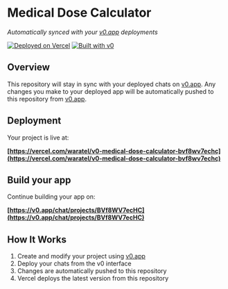 # Medical Dose Calculator

*Automatically synced with your [v0.app](https://v0.app) deployments*

[![Deployed on Vercel](https://img.shields.io/badge/Deployed%20on-Vercel-black?style=for-the-badge&logo=vercel)](https://vercel.com/waratel/v0-medical-dose-calculator-bvf8wv7echc)
[![Built with v0](https://img.shields.io/badge/Built%20with-v0.app-black?style=for-the-badge)](https://v0.app/chat/projects/BVf8WV7ecHC)

## Overview

This repository will stay in sync with your deployed chats on [v0.app](https://v0.app).
Any changes you make to your deployed app will be automatically pushed to this repository from [v0.app](https://v0.app).

## Deployment

Your project is live at:

**[https://vercel.com/waratel/v0-medical-dose-calculator-bvf8wv7echc](https://vercel.com/waratel/v0-medical-dose-calculator-bvf8wv7echc)**

## Build your app

Continue building your app on:

**[https://v0.app/chat/projects/BVf8WV7ecHC](https://v0.app/chat/projects/BVf8WV7ecHC)**

## How It Works

1. Create and modify your project using [v0.app](https://v0.app)
2. Deploy your chats from the v0 interface
3. Changes are automatically pushed to this repository
4. Vercel deploys the latest version from this repository